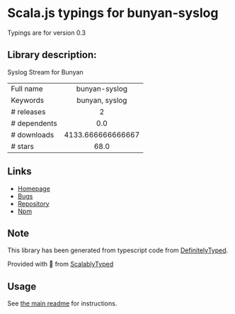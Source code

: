
# Scala.js typings for bunyan-syslog

Typings are for version 0.3

## Library description:
Syslog Stream for Bunyan

|                    |                 |
| ------------------ | :-------------: |
| Full name          | bunyan-syslog |
| Keywords           | bunyan, syslog |
| # releases         | 2 |
| # dependents       | 0.0 |
| # downloads        | 4133.666666666667 |
| # stars            | 68.0 |

## Links
- [Homepage](https://github.com/joyent/node-bunyan-syslog#readme)
- [Bugs](https://github.com/joyent/node-bunyan-syslog/issues)
- [Repository](https://github.com/joyent/node-bunyan-syslog)
- [Npm](https://www.npmjs.com/package/bunyan-syslog)
    


## Note
This library has been generated from typescript code from [DefinitelyTyped](https://definitelytyped.org).

Provided with :purple_heart: from [ScalablyTyped](https://github.com/oyvindberg/ScalablyTyped)

## Usage
See [the main readme](../../readme.md) for instructions.



